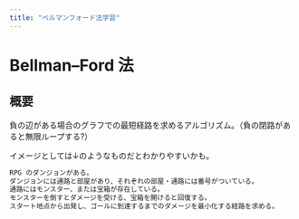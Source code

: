 ```yaml
---
title: "ベルマンフォード法学習"
---
```


# Bellman–Ford 法

## 概要

負の辺がある場合のグラフでの最短経路を求めるアルゴリズム。（負の閉路があると無限ループする?）

イメージとしては↓のようなものだとわかりやすいかも。

```txt
RPG のダンジョンがある。
ダンジョンには通路と部屋があり、それぞれの部屋・通路には番号がついている。
通路にはモンスター、または宝箱が存在している。
モンスターを倒すとダメージを受ける、宝箱を開けると回復する。
スタート地点から出発し、ゴールに到達するまでのダメージを最小化する経路を求める。
```

